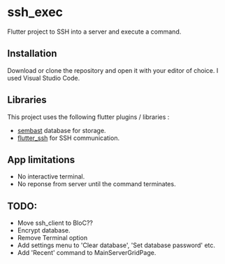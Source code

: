 # ssh_exec

Flutter project to SSH into a server and execute a command.

## Installation

Download or clone the repository and open it with your editor of choice. I used Visual Studio Code.

## Libraries

This project uses the following flutter plugins / libraries :
- [sembast](https://pub.dartlang.org/packages/sembast) database for storage.
- [flutter_ssh](https://pub.dartlang.org/packages/ssh) for SSH communication.

## App limitations
- No interactive terminal.
- No reponse from server until the command terminates.

## TODO:

- Move ssh_client to BloC??
- Encrypt database.
- Remove Terminal option
- Add settings menu to 'Clear database', 'Set database password' etc.
- Add 'Recent' command to MainServerGridPage.
